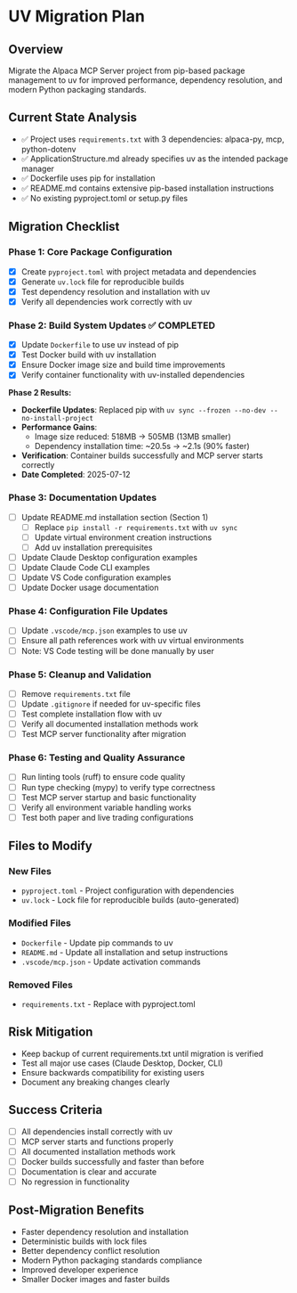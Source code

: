 # UV Migration Plan

## Overview
Migrate the Alpaca MCP Server project from pip-based package management to uv for improved performance, dependency resolution, and modern Python packaging standards.

## Current State Analysis
- ✅ Project uses `requirements.txt` with 3 dependencies: alpaca-py, mcp, python-dotenv
- ✅ ApplicationStructure.md already specifies uv as the intended package manager
- ✅ Dockerfile uses pip for installation
- ✅ README.md contains extensive pip-based installation instructions
- ✅ No existing pyproject.toml or setup.py files

## Migration Checklist

### Phase 1: Core Package Configuration
- [x] Create `pyproject.toml` with project metadata and dependencies
- [x] Generate `uv.lock` file for reproducible builds
- [x] Test dependency resolution and installation with uv
- [x] Verify all dependencies work correctly with uv

### Phase 2: Build System Updates ✅ COMPLETED
- [x] Update `Dockerfile` to use uv instead of pip
- [x] Test Docker build with uv installation
- [x] Ensure Docker image size and build time improvements
- [x] Verify container functionality with uv-installed dependencies

**Phase 2 Results:**
- **Dockerfile Updates**: Replaced pip with `uv sync --frozen --no-dev --no-install-project`
- **Performance Gains**: 
  - Image size reduced: 518MB → 505MB (13MB smaller)
  - Dependency installation time: ~20.5s → ~2.1s (90% faster)
- **Verification**: Container builds successfully and MCP server starts correctly
- **Date Completed**: 2025-07-12

### Phase 3: Documentation Updates
- [ ] Update README.md installation section (Section 1)
  - [ ] Replace `pip install -r requirements.txt` with `uv sync`
  - [ ] Update virtual environment creation instructions
  - [ ] Add uv installation prerequisites
- [ ] Update Claude Desktop configuration examples
- [ ] Update Claude Code CLI examples  
- [ ] Update VS Code configuration examples
- [ ] Update Docker usage documentation

### Phase 4: Configuration File Updates
- [ ] Update `.vscode/mcp.json` examples to use uv
- [ ] Ensure all path references work with uv virtual environments
- [ ] Note: VS Code testing will be done manually by user

### Phase 5: Cleanup and Validation
- [ ] Remove `requirements.txt` file
- [ ] Update `.gitignore` if needed for uv-specific files
- [ ] Test complete installation flow with uv
- [ ] Verify all documented installation methods work
- [ ] Test MCP server functionality after migration

### Phase 6: Testing and Quality Assurance
- [ ] Run linting tools (ruff) to ensure code quality
- [ ] Run type checking (mypy) to verify type correctness
- [ ] Test MCP server startup and basic functionality
- [ ] Verify all environment variable handling works
- [ ] Test both paper and live trading configurations

## Files to Modify

### New Files
- `pyproject.toml` - Project configuration with dependencies
- `uv.lock` - Lock file for reproducible builds (auto-generated)

### Modified Files
- `Dockerfile` - Update pip commands to uv
- `README.md` - Update all installation and setup instructions
- `.vscode/mcp.json` - Update activation commands

### Removed Files
- `requirements.txt` - Replace with pyproject.toml

## Risk Mitigation
- Keep backup of current requirements.txt until migration is verified
- Test all major use cases (Claude Desktop, Docker, CLI)
- Ensure backwards compatibility for existing users
- Document any breaking changes clearly

## Success Criteria
- [ ] All dependencies install correctly with uv
- [ ] MCP server starts and functions properly
- [ ] All documented installation methods work
- [ ] Docker builds successfully and faster than before
- [ ] Documentation is clear and accurate
- [ ] No regression in functionality

## Post-Migration Benefits
- Faster dependency resolution and installation
- Deterministic builds with lock files
- Better dependency conflict resolution
- Modern Python packaging standards compliance
- Improved developer experience
- Smaller Docker images and faster builds
